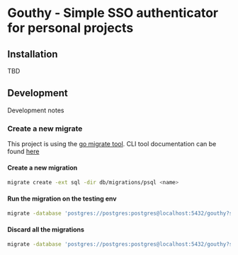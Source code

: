 # Gouthy - Simple SSO authenticator for personal projects

## Installation

TBD


## Development

Development notes

### Create a new migrate

This project is using the [go migrate tool](https://github.com/golang-migrate/migrate).
CLI tool documentation can be found [here](https://github.com/golang-migrate/migrate/tree/master/cmd/migrate)


#### Create a new migration

```bash
migrate create -ext sql -dir db/migrations/psql <name>
```

#### Run the migration on the testing env

```bash
migrate -database 'postgres://postgres:postgres@localhost:5432/gouthy?sslmode=disable' -path db/migrations/psql up
```

#### Discard all the migrations

```bash
migrate -database 'postgres://postgres:postgres@localhost:5432/gouthy?sslmode=disable' -path db/migrations/psql down
```